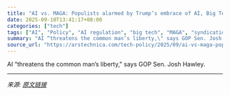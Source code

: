 ```yaml
---
title: "AI vs. MAGA: Populists alarmed by Trump’s embrace of AI, Big Tech"
date: 2025-09-10T13:41:17+08:00
categories: ["tech"]
tags: ["AI", "Policy", "AI regulation", "big tech", "MAGA", "syndication"]
summary: "AI “threatens the common man’s liberty,\" says GOP Sen. Josh Hawley."
source_url: "https://arstechnica.com/tech-policy/2025/09/ai-vs-maga-populists-alarmed-by-trumps-embrace-of-ai-big-tech/"
---
```


AI “threatens the common man’s liberty," says GOP Sen. Josh Hawley.

---

*来源: [原文链接](https://arstechnica.com/tech-policy/2025/09/ai-vs-maga-populists-alarmed-by-trumps-embrace-of-ai-big-tech/)*
